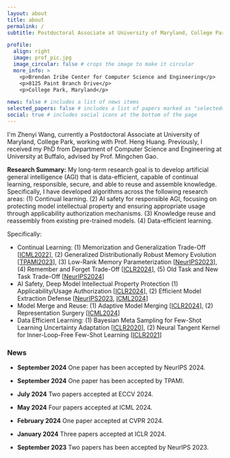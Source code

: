 ```yaml
---
layout: about
title: about
permalink: /
subtitle: Postdoctoral Associate at University of Maryland, College Park

profile:
  align: right
  image: prof_pic.jpg
  image_circular: false # crops the image to make it circular
  more_info: >
    <p>Brendan Iribe Center for Computer Science and Engineering</p>
    <p>8125 Paint Branch Drive</p>
    <p>College Park, Maryland</p>

news: false # includes a list of news items
selected_papers: false # includes a list of papers marked as "selected={true}"
social: true # includes social icons at the bottom of the page
---
```


I'm Zhenyi Wang, currently a Postdoctoral Associate at University of Maryland, College Park, working with Prof. Heng Huang. Previously, I received my PhD from Department of Computer Science and Engineering at University at Buffalo, advised by Prof. Mingchen Gao.


**Research Summary:**
My long-term research goal is to develop artificial general intelligence (AGI) that is data-efficient, capable of continual learning, responsible, secure, and able to reuse and assemble knowledge. Specifically, I have developed algorithms across the following research areas: (1) Continual learning. (2) AI safety for responsible AGI, focusing on protecting model intellectual property and ensuring appropriate usage through applicability authorization mechanisms. (3) Knowledge reuse and reassembly from existing pre-trained models. (4) Data-efficient learning. 

Specifically:

- Continual Learning: (1) Memorization and Generalization Trade-Off [<a href="https://arxiv.org/abs/2207.07256">ICML2022</a>], (2) Generalized Distributionally Robust Memory Evolution [<a href="https://www.computer.org/csdl/journal/tp/2023/12/10258417/1QEwVQys7ok">TPAMI2023</a>], (3) Low-Rank Memory Parameterization [<a href="https://proceedings.neurips.cc/paper_files/paper/2023/file/d5f34e7e70d80f5037ab16a48e2d186e-Paper-Conference.pdf">NeurIPS2023</a>], (4) Remember and Forget Trade-Off [<a href="https://arxiv.org/abs/2403.13249">ICLR2024</a>], (5) Old Task and New Task Trade-Off [<a href="https://arxiv.org/abs/2403.13249">NeurIPS2024</a>]
- AI Safety, Deep Model Intellectual Property Protection (1) Applicability/Usage Authorization [<a href="https://openreview.net/pdf?id=FYKVPOHCpE">ICLR2024</a>], (2) Efficient Model Extraction Defense [<a href="https://papers.nips.cc/paper_files/paper/2023/file/0207c9ea9faf66c6e892c3fa3c167b75-Paper-Conference.pdf">NeurIPS2023</a>, <a href="https://openreview.net/pdf?id=EFtNP211X3">ICML2024</a>]
- Model Merge and Reuse: (1) Adaptive Model Merging [<a href="https://arxiv.org/pdf/2310.02575">ICLR2024</a>], (2) Representation Surgery [<a href="https://arxiv.org/pdf/2402.02705">ICML2024</a>]
- Data Efficient Learning: (1) Bayesian Meta Sampling for Few-Shot Learning Uncertainty Adaptation [<a href="https://openreview.net/forum?id=Bkxv90EKPB">ICLR2020</a>], (2) Neural Tangent Kernel for Inner-Loop-Free Few-Shot Learning [<a href="https://arxiv.org/abs/2102.03909">ICLR2021</a>]

### News

- **September 2024** One paper has been accepted by NeurIPS 2024.

- **September 2024** One paper has been accepted by TPAMI.

- **July 2024** Two papers accepted at ECCV 2024.

- **May 2024** Four papers accepted at ICML 2024.

- **February 2024** One paper accepted at CVPR 2024.

- **January 2024** Three papers accepted at ICLR 2024.

- **September 2023** Two papers has been accepted by NeurIPS 2023.